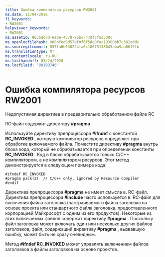 ```yaml
---
title: Ошибка компилятора ресурсов RW2001
ms.date: 11/04/2016
f1_keywords:
- RW2001
helpviewer_keywords:
- RW2001
ms.assetid: 963bdc7d-6ebe-4378-8bbc-47dfcf5d330c
ms.openlocfilehash: 900bfed9d57af0f6f5dd8fac19380bb7c382addc
ms.sourcegitcommit: 857fa6b530224fa6c18675138043aba9aa0619fb
ms.translationtype: MT
ms.contentlocale: ru-RU
ms.lasthandoff: 03/24/2020
ms.locfileid: "80190746"
---
```

# <a name="resource-compiler-error-rw2001"></a>Ошибка компилятора ресурсов RW2001

Недопустимая директива в предварительно обработанном файле RC

RC-файл содержит директиву **#pragma** .

Используйте директиву препроцессора **#ifndef** с константой **RC_INVOKED** , которую компилятор ресурсов определяет при обработке включаемого файла. Поместите директиву **#pragma** внутрь блока кода, который не обрабатывается при определении константы **RC_INVOKED** . Код в блоке обрабатывается только C/C++ компилятором, а не компилятором ресурсов. Этот метод демонстрируется в следующем примере кода:

```
#ifndef RC_INVOKED
#pragma pack(2)  // C/C++ only, ignored by Resource Compiler
#endif
```

Директива препроцессора **#pragma** не имеет смысла в. RC-файл. Директива препроцессора **#include** часто используется в. RC-файл для включения файла заголовка (настраиваемого файла заголовка на основе проекта или стандартного файла заголовка, предоставленного корпорацией Майкрософт с одним из его продуктов). Некоторые из этих включаемых файлов содержат директиву **#pragma** . Поскольку файл заголовка может включать один или несколько других файлов заголовков, файл, содержащий директиву **#pragma** , вызвавшую ошибку, может быть не сразу очевидным.

Метод **#ifndef RC_INVOKED** может управлять включением файлов заголовков в файлы заголовков на основе проектов.

